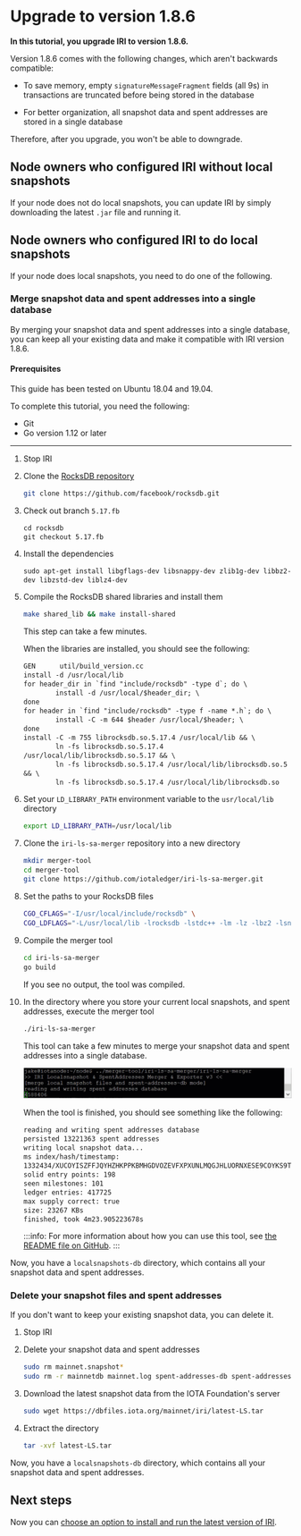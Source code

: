 # Upgrade to version 1.8.6

**In this tutorial, you upgrade IRI to version 1.8.6.**

Version 1.8.6 comes with the following changes, which aren't backwards compatible:

- To save memory, empty `signatureMessageFragment` fields (all 9s) in transactions are truncated before being stored in the database

- For better organization, all snapshot data and spent addresses are stored in a single database

Therefore, after you upgrade, you won't be able to downgrade.

## Node owners who configured IRI without local snapshots

If your node does not do local snapshots, you can update IRI by simply downloading the latest `.jar` file and running it.

## Node owners who configured IRI to do local snapshots

If your node does local snapshots, you need to do one of the following.

### Merge snapshot data and spent addresses into a single database

By merging your snapshot data and spent addresses into a single database, you can keep all your existing data and make it compatible with IRI version 1.8.6.

#### Prerequisites

This guide has been tested on Ubuntu 18.04 and 19.04.

To complete this tutorial, you need the following:

- Git
- Go version 1.12 or later

---

1. Stop IRI

2. Clone the [RocksDB repository](https://github.com/facebook/rocksdb)

    ```bash
    git clone https://github.com/facebook/rocksdb.git
    ```

3. Check out branch `5.17.fb`

    ```
    cd rocksdb
    git checkout 5.17.fb
    ```

4. Install the dependencies

    ```
    sudo apt-get install libgflags-dev libsnappy-dev zlib1g-dev libbz2-dev libzstd-dev liblz4-dev
    ```

5. Compile the RocksDB shared libraries and install them

    ```bash
    make shared_lib && make install-shared
    ```

    This step can take a few minutes.

    When the libraries are installed, you should see the following:

    ```
    GEN      util/build_version.cc
    install -d /usr/local/lib
    for header_dir in `find "include/rocksdb" -type d`; do \
            install -d /usr/local/$header_dir; \
    done
    for header in `find "include/rocksdb" -type f -name *.h`; do \
            install -C -m 644 $header /usr/local/$header; \
    done
    install -C -m 755 librocksdb.so.5.17.4 /usr/local/lib && \
            ln -fs librocksdb.so.5.17.4 /usr/local/lib/librocksdb.so.5.17 && \
            ln -fs librocksdb.so.5.17.4 /usr/local/lib/librocksdb.so.5 && \
            ln -fs librocksdb.so.5.17.4 /usr/local/lib/librocksdb.so
    ```

6. Set your `LD_LIBRARY_PATH` environment variable to the `usr/local/lib` directory

    ```bash
    export LD_LIBRARY_PATH=/usr/local/lib
    ```

7. Clone the `iri-ls-sa-merger` repository into a new directory

    ```bash
    mkdir merger-tool
    cd merger-tool
    git clone https://github.com/iotaledger/iri-ls-sa-merger.git
    ```

8. Set the paths to your RocksDB files

    ```bash
    CGO_CFLAGS="-I/usr/local/include/rocksdb" \
    CGO_LDFLAGS="-L/usr/local/lib -lrocksdb -lstdc++ -lm -lz -lbz2 -lsnappy -llz4 -lzstd"
    ```

9. Compile the merger tool

    ```bash
    cd iri-ls-sa-merger
    go build
    ```

    If you see no output, the tool was compiled.

10. In the directory where you store your current local snapshots, and spent addresses, execute the merger tool

    ```bash
    ./iri-ls-sa-merger
    ```

    This tool can take a few minutes to merge your snapshot data and spent addresses into a single database.

    ![Merger tool](../images/snapshot-merger.gif)

    When the tool is finished, you should see something like the following:

    ```
    reading and writing spent addresses database
    persisted 13221363 spent addresses
    writing local snapshot data...
    ms index/hash/timestamp: 1332434/XUCOYISZFFJQYHZHKPPKBMHGDVOZEVFXPXUNLMQGJHLUORNXESE9COYKS9TPUFAZGHXDROMDCR9VA9999/1580794859
    solid entry points: 198
    seen milestones: 101
    ledger entries: 417725
    max supply correct: true
    size: 23267 KBs
    finished, took 4m23.905223678s
    ```

    :::info:
    For more information about how you can use this tool, see [the README file on GitHub](https://github.com/iotaledger/iri-ls-sa-merger#iri-localsnapshot--spentaddresses-merger).
    :::

Now, you have a `localsnapshots-db` directory, which contains all your snapshot data and spent addresses.

### Delete your snapshot files and spent addresses

If you don't want to keep your existing snapshot data, you can delete it.

1. Stop IRI

2. Delete your snapshot data and spent addresses

    ```bash
    sudo rm mainnet.snapshot*
    sudo rm -r mainnetdb mainnet.log spent-addresses-db spent-addresses.log
    ```

3. Download the latest snapshot data from the IOTA Foundation's server

    ```bash
    sudo wget https://dbfiles.iota.org/mainnet/iri/latest-LS.tar
    ```

4. Extract the directory

    ```bash
    tar -xvf latest-LS.tar
    ```

Now, you have a `localsnapshots-db` directory, which contains all your snapshot data and spent addresses.

## Next steps

Now you can [choose an option to install and run the latest version of IRI](../tutorials/install-iri.md).


